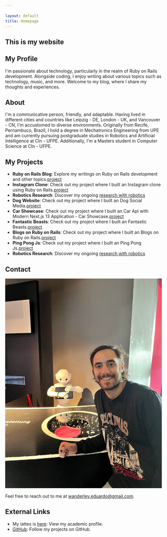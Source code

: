 ```yaml
---

layout: default
title: Homepage
---
```


## This is my website

## My Profile

I'm passionate about technology, particularly in the realm of Ruby on Rails development. Alongside coding, I enjoy writing about various topics such as technology, music, and more. Welcome to my blog, where I share my thoughts and experiences.

## About

I'm a communicative person, friendly, and adaptable. Having lived in different cities and countries like Leipzig - DE, London - UK, and Vancouver - CN, I'm accustomed to diverse environments. Originally from Recife, Pernambuco, Brazil, I hold a degree in Mechatronics Engineering from UPE and am currently pursuing postgraduate studies in Robotics and Artificial Intelligence at CIn - UFPE. Additionally, I'm a Masters student in Computer Science at CIn - UFPE.

## My Projects

- **Ruby on Rails Blog**: Explore my writings on Ruby on Rails development and other topics.[project](/projects/)
- **Instagram Clone**: Check out my project where I built an Instagram clone using Ruby on Rails.[project](/projects/)
- **Robotics Research**: Discover my ongoing [research with robotics](/research/)
- **Dog Website**: Check out my project where I built an Dog Social Media.[project](/projects/)
- **Car Showcase**: Check out my project where I built an Car Api with Modern Next.js 13 Application - Car Showcase.[project](/projects/)
- **Fantastic Beasts**: Check out my project where I built an Fantastic Beasts.[project](/projects/)
- **Blogs on Ruby on Rails**: Check out my project where I built an Blogs on Ruby on Rails.[project](/projects/)
- **Ping Pong Js**: Check out my project where I built an Ping Pong Js.[project](/projects/)
- **Robotics Research**: Discover my ongoing [research with robotics](/research/)

## Contact

![Profile](/assets/imgs/robot_me.jpeg)

Feel free to reach out to me at <wanderley.eduardo@gmail.com>.

## External Links

- My lattes is [here](http://lattes.cnpq.br/4068383542057315): View my academic profile.
- [GitHub](https://github.com/eduardowanderleyde): Follow my projects on GitHub.
